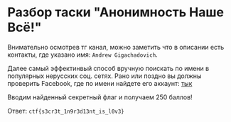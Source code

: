 # Разбор таски "Анонимность Наше Всё!"

Внимательно осмотрев тг канал, можно заметить что в описании есть контакты, где указано имя: `Andrew Gigachadovich`. 

Далее самый эффектинвый способ вручную поискать по имени в популярных нерусских соц. сетях. Рано или поздно вы должны проверить Facebook, где по имени найдете его аккаунт: [тык](https://ru.wikipedia.org/wiki.%D0%A7%D0%92%D0%9A_%C2%AB%D0%92%D0%B0%D0%B3%D0%BD%D0%B5%D1%80%C2%BB)

Вводим найденный секретный флаг и получаем 250 баллов!

Ответ: `ctf{s3cr3t_1n9r3d13nt_is_l0v3}`